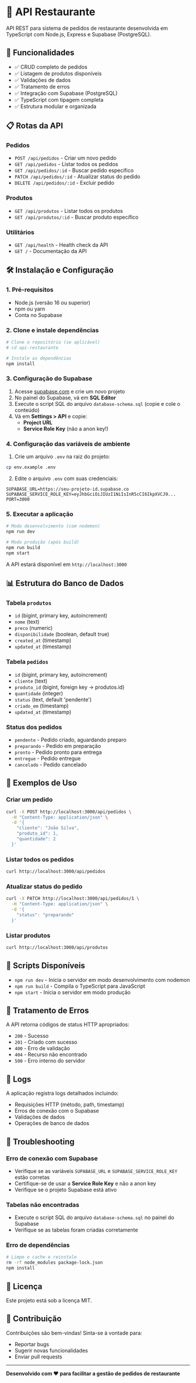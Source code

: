 # 🍕 API Restaurante

API REST para sistema de pedidos de restaurante desenvolvida em TypeScript com Node.js, Express e Supabase (PostgreSQL).

## 🚀 Funcionalidades

- ✅ CRUD completo de pedidos
- ✅ Listagem de produtos disponíveis
- ✅ Validações de dados
- ✅ Tratamento de erros
- ✅ Integração com Supabase (PostgreSQL)
- ✅ TypeScript com tipagem completa
- ✅ Estrutura modular e organizada

## 📋 Rotas da API

### Pedidos
- `POST /api/pedidos` - Criar um novo pedido
- `GET /api/pedidos` - Listar todos os pedidos
- `GET /api/pedidos/:id` - Buscar pedido específico
- `PATCH /api/pedidos/:id` - Atualizar status do pedido
- `DELETE /api/pedidos/:id` - Excluir pedido

### Produtos
- `GET /api/produtos` - Listar todos os produtos
- `GET /api/produtos/:id` - Buscar produto específico

### Utilitários
- `GET /api/health` - Health check da API
- `GET /` - Documentação da API

## 🛠️ Instalação e Configuração

### 1. Pré-requisitos
- Node.js (versão 16 ou superior)
- npm ou yarn
- Conta no Supabase

### 2. Clone e instale dependências
```bash
# Clone o repositório (se aplicável)
# cd api-restaurante

# Instale as dependências
npm install
```

### 3. Configuração do Supabase

1. Acesse [supabase.com](https://supabase.com) e crie um novo projeto
2. No painel do Supabase, vá em **SQL Editor**
3. Execute o script SQL do arquivo `database-schema.sql` (copie e cole o conteúdo)
4. Vá em **Settings > API** e copie:
   - **Project URL**
   - **Service Role Key** (não a anon key!)

### 4. Configuração das variáveis de ambiente

1. Crie um arquivo `.env` na raiz do projeto:
```bash
cp env.example .env
```

2. Edite o arquivo `.env` com suas credenciais:
```env
SUPABASE_URL=https://seu-projeto-id.supabase.co
SUPABASE_SERVICE_ROLE_KEY=eyJhbGciOiJIUzI1NiIsInR5cCI6IkpXVCJ9...
PORT=3000
```

### 5. Executar a aplicação

```bash
# Modo desenvolvimento (com nodemon)
npm run dev

# Modo produção (após build)
npm run build
npm start
```

A API estará disponível em `http://localhost:3000`

## 📊 Estrutura do Banco de Dados

### Tabela `produtos`
- `id` (bigint, primary key, autoincrement)
- `nome` (text)
- `preco` (numeric)
- `disponibilidade` (boolean, default true)
- `created_at` (timestamp)
- `updated_at` (timestamp)

### Tabela `pedidos`
- `id` (bigint, primary key, autoincrement)
- `cliente` (text)
- `produto_id` (bigint, foreign key → produtos.id)
- `quantidade` (integer)
- `status` (text, default 'pendente')
- `criado_em` (timestamp)
- `updated_at` (timestamp)

### Status dos pedidos
- `pendente` - Pedido criado, aguardando preparo
- `preparando` - Pedido em preparação
- `pronto` - Pedido pronto para entrega
- `entregue` - Pedido entregue
- `cancelado` - Pedido cancelado

## 🧪 Exemplos de Uso

### Criar um pedido
```bash
curl -X POST http://localhost:3000/api/pedidos \
  -H "Content-Type: application/json" \
  -d '{
    "cliente": "João Silva",
    "produto_id": 1,
    "quantidade": 2
  }'
```

### Listar todos os pedidos
```bash
curl http://localhost:3000/api/pedidos
```

### Atualizar status do pedido
```bash
curl -X PATCH http://localhost:3000/api/pedidos/1 \
  -H "Content-Type: application/json" \
  -d '{
    "status": "preparando"
  }'
```

### Listar produtos
```bash
curl http://localhost:3000/api/produtos
```


## 🔧 Scripts Disponíveis

- `npm run dev` - Inicia o servidor em modo desenvolvimento com nodemon
- `npm run build` - Compila o TypeScript para JavaScript
- `npm start` - Inicia o servidor em modo produção

## 🐛 Tratamento de Erros

A API retorna códigos de status HTTP apropriados:

- `200` - Sucesso
- `201` - Criado com sucesso
- `400` - Erro de validação
- `404` - Recurso não encontrado
- `500` - Erro interno do servidor

## 📝 Logs

A aplicação registra logs detalhados incluindo:
- Requisições HTTP (método, path, timestamp)
- Erros de conexão com o Supabase
- Validações de dados
- Operações de banco de dados

## 🚨 Troubleshooting

### Erro de conexão com Supabase
- Verifique se as variáveis `SUPABASE_URL` e `SUPABASE_SERVICE_ROLE_KEY` estão corretas
- Certifique-se de usar a **Service Role Key** e não a anon key
- Verifique se o projeto Supabase está ativo

### Tabelas não encontradas
- Execute o script SQL do arquivo `database-schema.sql` no painel do Supabase
- Verifique se as tabelas foram criadas corretamente

### Erro de dependências
```bash
# Limpe o cache e reinstale
rm -rf node_modules package-lock.json
npm install
```

## 📄 Licença

Este projeto está sob a licença MIT.

## 🤝 Contribuição

Contribuições são bem-vindas! Sinta-se à vontade para:
- Reportar bugs
- Sugerir novas funcionalidades
- Enviar pull requests

---

**Desenvolvido com ❤️ para facilitar a gestão de pedidos de restaurante**
